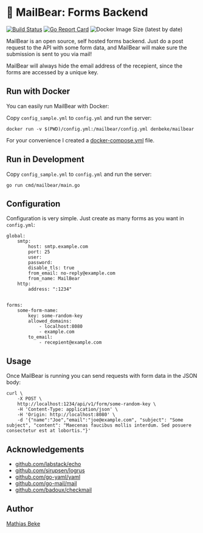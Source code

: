 # 🐻 MailBear: Forms Backend

[![Build Status](https://travis-ci.com/DenBeke/mailbear.svg?branch=master)](https://travis-ci.com/DenBeke/mailbear)
[![Go Report Card](https://goreportcard.com/badge/github.com/DenBeke/mailbear)](https://goreportcard.com/report/github.com/DenBeke/mailbear)
![Docker Image Size (latest by date)](https://hub.docker.com/r/denbeke/mailbear)


MailBear is an open source, self hosted forms backend.
Just do a post request to the API with some form data, and MailBear will make sure the submission is sent to you via mail!

MailBear will always hide the email address of the recepient, since the forms are accessed by a unique key.


## Run with Docker

You can easily run MailBear with Docker:

Copy `config_sample.yml` to `config.yml` and run the server:

    docker run -v $(PWD)/config.yml:/mailbear/config.yml denbeke/mailbear

For your convenience I created a [docker-compose.yml](./docker-compose.yml) file.


## Run in Development

Copy `config_sample.yml` to `config.yml` and run the server:

    go run cmd/mailbear/main.go



## Configuration

Configuration is very simple. Just create as many forms as you want in `config.yml`:


    global:
        smtp:
            host: smtp.example.com
            port: 25
            user:
            password:
            disable_tls: true
            from_email: no-reply@example.com
            from_name: MailBear
        http:
            address: ":1234"
    

    forms:
        some-form-name:
            key: some-random-key
            allowed_domains:
                - localhost:8080
                - example.com
            to_email:
                - recepient@example.com



## Usage

Once MailBear is running you can send requests with form data in the JSON body:

    curl \
        -X POST \
        http://localhost:1234/api/v1/form/some-random-key \
        -H 'Content-Type: application/json' \
        -H 'Origin: http://localhost:8080' \
        -d '{"name":"Joe","email":"joe@example.com", "subject": "Some subject", "content": "Maecenas faucibus mollis interdum. Sed posuere consectetur est at lobortis."}'


## Acknowledgements

* [github.com/labstack/echo](https://github.com/labstack/echo)
* [github.com/sirupsen/logrus](https://github.com/sirupsen/logrus)
* [github.com/go-yaml/yaml](https://github.com/go-yaml/yaml)
* [github.com/go-mail/mail](https://github.com/go-mail/mail)
* [github.com/badoux/checkmail](https://github.com/badoux/checkmail)



## Author

[Mathias Beke](https://denbeke.be)